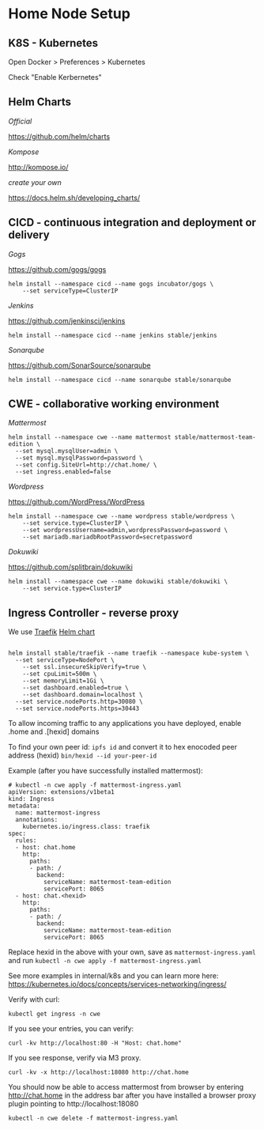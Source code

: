 # Home Node Setup

## K8S - Kubernetes

Open Docker > Preferences > Kubernetes

Check "Enable Kerbernetes"

## Helm Charts

*Official*

https://github.com/helm/charts

*Kompose*

http://kompose.io/


*create your own*

https://docs.helm.sh/developing_charts/


## CICD - continuous integration and deployment or delivery

*Gogs*

https://github.com/gogs/gogs

```
helm install --namespace cicd --name gogs incubator/gogs \
	--set serviceType=ClusterIP
```

*Jenkins*

https://github.com/jenkinsci/jenkins

```
helm install --namespace cicd --name jenkins stable/jenkins
```

*Sonarqube*

https://github.com/SonarSource/sonarqube 


```
helm install --namespace cicd --name sonarqube stable/sonarqube
```

## CWE - collaborative working environment

*Mattermost*

```
helm install --namespace cwe --name mattermost stable/mattermost-team-edition \
  --set mysql.mysqlUser=admin \
  --set mysql.mysqlPassword=password \
  --set config.SiteUrl=http://chat.home/ \
  --set ingress.enabled=false
  ```

  *Wordpress*

https://github.com/WordPress/WordPress

```
helm install --namespace cwe --name wordpress stable/wordpress \
	--set service.type=ClusterIP \
	--set wordpressUsername=admin,wordpressPassword=password \
	--set mariadb.mariadbRootPassword=secretpassword
```

*Dokuwiki*

https://github.com/splitbrain/dokuwiki

```
helm install --namespace cwe --name dokuwiki stable/dokuwiki \
	--set service.type=ClusterIP 
```



## Ingress Controller - reverse proxy

We use [Traefik](https://docs.traefik.io/) [Helm chart](https://github.com/helm/charts/tree/master/stable/traefik)

```

helm install stable/traefik --name traefik --namespace kube-system \
  --set serviceType=NodePort \
	--set ssl.insecureSkipVerify=true \
	--set cpuLimit=500m \
	--set memoryLimit=1Gi \
	--set dashboard.enabled=true \
	--set dashboard.domain=localhost \
  --set service.nodePorts.http=30080 \
  --set service.nodePorts.https=30443

```

<!--
helm upgrade traefik stable/traefik \
  --set proxyProtocol.enabled=false \
  --set forwardedHeaders.enabled=false \
  --set ssl.enabled=false \
  --set ssl.enforced=false
  -->

To allow incoming traffic to any applications you have deployed, enable \.home and \.\[hexid\] domains

To find your own peer id:
`ipfs id` and convert it to hex enocoded peer address (hexid) `bin/hexid --id your-peer-id`

Example (after you have successfully installed mattermost):

```
# kubectl -n cwe apply -f mattermost-ingress.yaml
apiVersion: extensions/v1beta1
kind: Ingress
metadata:
  name: mattermost-ingress
  annotations:
    kubernetes.io/ingress.class: traefik
spec:
  rules:
  - host: chat.home
    http:
      paths:
      - path: /
        backend:
          serviceName: mattermost-team-edition
          servicePort: 8065
  - host: chat.<hexid>
    http:
      paths:
      - path: /
        backend:
          serviceName: mattermost-team-edition
          servicePort: 8065
```

Replace hexid in the above with your own, save as `mattermost-ingress.yaml` and run `kubectl -n cwe apply -f mattermost-ingress.yaml`

See more examples in internal/k8s and you can learn more here: https://kubernetes.io/docs/concepts/services-networking/ingress/


Verify with curl:

```
kubectl get ingress -n cwe
```

If you see your entries, you can verify:

```
curl -kv http://localhost:80 -H "Host: chat.home"
```

If you see response, verify via M3 proxy.

```
curl -kv -x http://localhost:18080 http://chat.home 

```

You should now be able to access mattermost from browser by entering http://chat.home in the address bar after you have installed a browser proxy plugin pointing to http://localhost:18080

```
kubectl -n cwe delete -f mattermost-ingress.yaml
```

